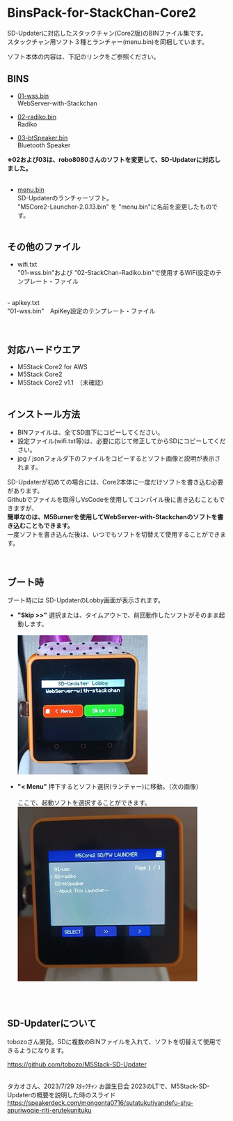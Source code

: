 # BinsPack-for-StackChan-Core2

SD-Updaterに対応したスタックチャン(Core2版)のBINファイル集です。<br>
スタックチャン用ソフト３種とランチャー(menu.bin)を同梱しています。

ソフト本体の内容は、下記のリンクをご参照ください。

## BINS

- [01-wss.bin](https://github.com/NoRi-230401/WebServer-with-stackchan)<br>
  WebServer-with-Stackchan

- [02-radiko.bin](https://github.com/NoRi-230401/SDU-M5Unified_StackChan_Radiko)<br>
Radiko

- [03-btSpeaker.bin](https://github.com/NoRi-230401/SDU-stackchan-bluetooth-simple)<br>
  Bluetooth Speaker

<b>※02および03は、robo8080さんのソフトを変更して、SD-Updaterに対応しました。</b><br>
<br>
- [menu.bin](https://github.com/tobozo/M5Stack-SD-Updater/releases)<br>
SD-Updaterのランチャーソフト。<br>
"M5Core2-Launcher-2.0.13.bin" を "menu.bin"に名前を変更したものです。
<br><br>

## その他のファイル
- wifi.txt<br>
  "01-wss.bin"および "02-StackChan-Radiko.bin"で使用するWiFi設定のテンプレート・ファイル<br>
<br>
- apikey.txt<br>
"01-wss.bin"　ApiKey設定のテンプレート・ファイル<br>
<br><br>

## 対応ハードウエア
- M5Stack Core2 for AWS<br>
- M5Stack Core2 <br>
- M5Stack Core2 v1.1　（未確認）<br><br>

## インストール方法
- BINファイルは、全てSD直下にコピーしてください。<br>
- 設定ファイル(wifi.txt等)は、必要に応じて修正してからSDにコピーしてください。<br>
- jpg / jsonフォルダ下のファイルをコピーするとソフト画像と説明が表示されます。<br>

SD-Updaterが初めての場合には、Core2本体に一度だけソフトを書き込む必要があります。<br>
Githubでファイルを取得しVsCodeを使用してコンパイル後に書き込むこともできますが、<br>
<b>簡単なのは、M5Burnerを使用してWebServer-with-Stackchanのソフトを書き込むこともできます。</b><br>
一度ソフトを書き込んだ後は、いつでもソフトを切替えて使用することができます。<br>
<br><br>

## ブート時
ブート時には SD-UpdaterのLobby画面が表示されます。<br>

- <b>"Skip >>"</b> 選択または、タイムアウトで、前回動作したソフトがそのまま起動します。<br><br>
![画像](images/wss-sdupdater.jpg)<br>

- <b>"< Menu"</b>  押下するとソフト選択(ランチャー)に移動。（次の画像）<br>
<br>ここで、起動ソフトを選択することができます。<br>
![画像](images/IMG_menu.jpg )<br>

<br><br>
## SD-Updaterについて
tobozoさん開発。SDに複数のBINファイルを入れて、ソフトを切替えて使用できるようになります。<br>

 https://github.com/tobozo/M5Stack-SD-Updater<br><br>


タカオさん、2023/7/29 ｽﾀｯｸﾁｬﾝ お誕生日会 2023のLTで、M5Stack-SD-Updaterの概要を説明した時のスライド
https://speakerdeck.com/mongonta0716/sutatukutiyandefu-shu-apuriwoqie-riti-erutekunituku